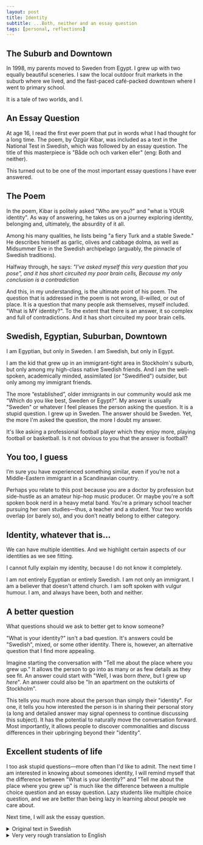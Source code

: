 ```yaml
---
layout: post
title: Identity
subtitle: ...Both, neither and an essay question
tags: [personal, reflections]
---
```


## The Suburb and Downtown
In 1998, my parents moved to Sweden from Egypt. I grew up with two equally beautiful sceneries.
I saw the local outdoor fruit markets in the suburb where we lived, and the fast-paced café-packed
downtown where I went to primary school.

It is a tale of two worlds, and I.

## An Essay Question
At age 16, I read the first ever poem that put in words what I had thought for a long time.
The poem, by Özgür Kibar, was included as a text in the National Test in Swedish, which was followed by an essay question.
The title of this masterpiece is "Både och och varken eller" (eng: Both and neither).

This turned out to be one of the most important essay questions I have ever answered.

## The Poem
In the poem, Kibar is politely asked "Who are you?" and "what is YOUR identity".
As way of answering, he takes us on a journey exploring identity,
belonging and, ultimately, the absurdity of it all.

Among his many qualities, he lists being "a fiery Turk and a stable Swede."
He describes himself as garlic, olives and cabbage dolma, as well as 
Midsummer Eve in the Swedish archipelago (arguably, the pinnacle of Swedish traditions).

Halfway through, he says:
    _"I've asked myself this very question that you pose",_
    _and it has short circuited my poor brain cells,_
    _Because my only conclusion is a contradiction_

And this, in my understanding, is the ultimate point of his poem.
The question that is addressed in the poem is not wrong, ill-willed,
or out of place. It is a question that many people ask themselves,
myself included. "What is MY identity?".
To the extent that there is an answer, it so complex and full of contradictions.
And it has short circuited my poor brain cells.

## Swedish, Egyptian, Suburban, Downtown
I am Egyptian, but only in Sweden.
I am Swedish, but only in Egypt.

I am the kid that grew up in an immigrant-tight area in Stockholm's suburb, but only among my high-class native Swedish friends.
And I am the well-spoken, academically minded, assimilated (or "Swedified") outsider, but only among my immigrant friends.

The more “established”, older immigrants in our community would ask me “Which do you like best, Sweden or Egypt?”.
My answer is usually "Sweden" or whatever I feel pleases the person asking the question.
It is a stupid question. I grew up in Sweden. The answer should be Sweden. Yet,
the more I'm asked the question, the more I doubt my answer.

It's like asking a professional football player which they enjoy more, playing football or basketball.
Is it not obvious to you that the answer is football?

## You too, I guess
I’m sure you have experienced something similar, even if you’re not a Middle-Eastern immigrant in a Scandinavian country.

Perhaps you relate to this post because you are a doctor by profession but side-hustle as an amateur hip-hop music producer. 
Or maybe you're a soft spoken book nerd in a heavy metal band. You're a primary school teacher pursuing her own studies—thus, a teacher and a student.
Your two worlds overlap (or barely so), and you don’t neatly belong to either category. 

## Identity, whatever that is...
We can have multiple identities. And we highlight certain aspects of our identities as we see fitting. 

I cannot fully explain my identity, because I do not know it completely. 

I am not entirely Egyptian or entirely Swedish. I am not only an immigrant. I am a believer that doesn't attend church. I am soft spoken with vulgur humour. I am, and always have been, both and neither.
 
## A better question
What questions should we ask to better get to know someone?

"What is your identity?" isn't a bad question. It's answers could be "Swedish", mixed, or some other identity. There is, however, an alternative question that I find more appealing.

Imagine starting the conversation with "Tell me about the place where you grew up." It allows the person to 
go into as many or as few details as they see fit. An answer could start with "Well, I was born _there_, but I grew up _here_".
An answer could also be "In an apartment on the outskirts of Stockholm". 

This tells you much more about the person than simply their "identity". For one, it tells you how interested the person is in
sharing their personal story (a long and detailed answer may signal openness to continue discussing this subject).
It has the potential to naturally move the conversation forward. Most importantly,
it allows people to discover commonalities and discuss differences in their upbringing beyond their "identity".

## Excellent students of life
I too ask stupid questions—more often than I'd like to admit.
The next time I am interested in knowing about someones identity, I will remind myself that the difference between "What is your identity?" and "Tell me about the place where you grew up" 
is much like the difference between a multiple choice question and an essay question. Lazy students like multiple choice question, and we are better than being lazy in learning about people we care about.

Next time, I will ask the essay question.

<details>
  <summary>Original text in Swedish</summary>
    Båda och och varken eller<br>
    Vem är du, undrade en undrare<br>
    kunde frågan varit sundare<br>
    det var en artighetsfras i all enkelhet<br>
    vilken är DIN identitet<br>
    jag sa att "jag ska svara så gott jag kan<br>
    på frågan du ställer"<br>
    jag är både och och jag är varken eller<br>
    för jag är utländsk och jag är inhemsk<br>
    jag är en eldig turk, jag är en trygg svensk<br>
    jag är vitlök, oliver och kåldolmar<br>
    och jag är midsommarafton på skärgårdsholmar<br>
    Jag har mörkt hår på mitt bröst<br>
    och lite på rygg som brukligt för turkar<br>
    jag sorterar mina sopor och jag pantar mina burkar<br>
    jag firar jul med familj, men också ramadan<br>
    är jag nu det ena eller det andra, det vete fan<br>
    Och jag fortsatte förklara för honom att<br>
    "jag har ställt den själv den här frågan du ställer"<br>
    och den har bränt kortslutning på mina stackars hjärnceller<br>
    för en motsägelse blir min slutsats och den enda som gäller<br>
    jag är både och och jag är varken eller<br>
    jag är inte det ena, inte det andra heller<br>
    jag är ett jetplan med propeller<br>
    en guldmedaljör som står och gnäller<br>
    jag är både och och jag är varken eller<br>
    jag är en proppmätt gäst som sitter och beställer<br>
    tårta på tårta<br>
    jag är en silkeslen vårta i rasismens feta röv<br>
    för än är jag svart, än är jag vit<br>
    än hör jag hit och än hör jag dit<br>
    jag är som vatten och sprit i en Aquavit<br>
    kanske ni tycker jag snackar massa skit<br>
    men jag känner mig som gryningen som skymningen<br>
    jag är båd´ natt och dag<br>
    och bla bla bla bla bla bla bla bla bla bla bla<br>
    tack ska ni ha<br>
    - <em>Özgür Kabir</em>
</details>


<details>
  <summary>Very very rough translation to English</summary>
    Both and neither,<br>
    Who are you? asked curiously.<br>
    A reasonable question<br>
    and a courtesy phrase,<br>
    what is YOUR identity?<br>
    I said, "I will answer you<br>
    as well as I can."<br>
    I am both and I am neither.<br>
    I am a foreigner and a native.<br>
    I am a fiery Turk and a stable Swede.<br>
    I am garlic, olives and cabbage dolma.<br>
    I am Midsummer Eve at the archipelago.<br>
    I have black chest hair,<br>
    and some hair on my back—as is common for Turks.<br>
    I recycle my garbage and return empty cans.<br>
    I celebrate Christmas and Ramadan with the family,<br>
    Am I this or that, I couldn't know.<br>
    I explained,<br>
    "I've asked myself this very question that you pose",<br>
    and it has short circuited my poor brain cells,<br>
    Because my only conclusion is a contradiction,<br>
    I am both and I am neither,<br>
    I am not the former nor the latter,<br>
    I am a jet plane with propellers,<br>
    A gold medal winner that's whining,<br>
    I am a full customer ordering more,<br>
    It's superfluous,<br>
    Jag I am a smooth zit on raceism's fat ass,<br>
    Because I am yet to be black, and yet to be white,<br>
    I am yet to belong here, and yet to belong there.<br>
    Jag I like water and spirits in an Aquavit,<br>
    perhaps you think I'm talking shit,<br>
    but I feel like dusk and dawn,<br>
    I am both night and day,<br>
    och bla bla bla bla,<br>
    thank you.<br>
    - <em>Özgür Kabir</em>

</details>
